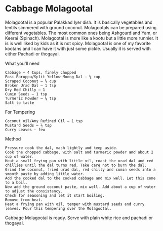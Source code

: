 #  Cabbage Molagootal

Molagootal is a popular Palakkad Iyer dish. It is basically vegetables and lentils simmered with ground coconut. Molagootals can be prepared using different vegetables. The most common ones being Ashgourd and Yam, or Keerai (Spinach). Molagootal is more like a kootu but a little more runnier. It is is well liked by kids as it is not spicy. Molagootal is one of my favorite kootans and I can have it with just some pickle. Usually it is served with either Pachadi or thogayal.



What you'll need

    Cabbage – 4 Cups, finely chopped
    Pasi Paruppu/Split Yellow Moong Dal – ¼ cup
    Scraped Coconut – ½ cup
    Broken Urad Dal – 1 tsp
    Dry Red Chilly – 1
    Cumin Seeds – 1 tsp
    Turmeric Powder – ¼ tsp
    Salt to taste


For Tempering

    Coconut oil/Any Refined Oil – 1 tsp
    Mustard Seeds – ½ tsp
    Curry Leaves – few


Method

    Pressure cook the dal, mash lightly and keep aside.
    Cook the chopped cabbage, with salt and turmeric powder and about 2 cup of water.
    Heat a small frying pan with little oil, roast the urad dal and red chillies until the dal turns red. Take care not to burn the dal.
    Grind the coconut, fried urad dal, red chilly and cumin seeds into a smooth paste by adding little water.
    Add the cooked dal to the cooked cabbage and mix well. Let this come to a boil.
    Now add the ground coconut paste, mix well. Add about a cup of water to adjust the consistency.
    Check for seasoning and let it start boiling.
    Remove from heat.
    Heat a frying pan with oil, temper with mustard seeds and curry leaves. Pour this tempering over the Molagootal.





Cabbage Molagootal is ready. Serve with plain white rice and pachadi or thogayal.